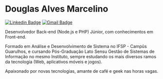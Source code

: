 # Douglas Alves Marcelino 

[![Linkedin Badge](https://img.shields.io/badge/-Douglas%20Alves%20Marcelino-ff7f00?style=flat-square&logo=Linkedin&logoColor=white&link=https://www.linkedin.com/in/douglas-alves-marcelino-704250180/)](https://www.linkedin.com/in/douglas-alves-marcelino-704250180/) [![Gmail Badge](https://img.shields.io/badge/-douglasmarcelinodev@gmail.com-ff7f00?style=flat-square&logo=Gmail&logoColor=white&link=mailto:douglasmarcelinodev@gmail.com)](mailto:douglasmarcelinodev@gmail.com)

Desenvolvedor Back-end (Node.js e PHP) Júnior, com conhecimentos em Front-end.

Formado em Análise e Desenvolvimento de Sistema no IFSP - Campûs Guarulhos, e cursando Pós-Graduação Lato Sensu Gestão de Sistemas de Informação no mesmo Instituto, sempre estudando os mais diversos ramos da tecnologia (Web, aplicativos móveis e jogos).

Apaixonado por novas tecnologias, amante de café e geek nas horas vagas.